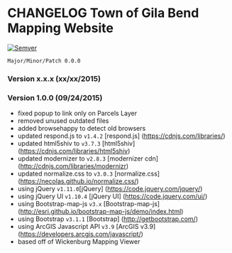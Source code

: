 CHANGELOG Town of Gila Bend Mapping Website
===========================================

[![Semver](http://img.shields.io/SemVer/2.0.0.png)](http://semver.org/spec/v2.0.0.html)

`Major/Minor/Patch 0.0.0`

### Version x.x.x (xx/xx/2015)


### Version 1.0.0 (09/24/2015)

* fixed popup to link only on Parcels Layer
* removed unused outdated files
* added browsehappy to detect old browsers
* updated respond.js to `v1.4.2` [respond.js] (https://cdnjs.com/libraries/)
* updated html5shiv to `v3.7.3` [html5shiv] (https://cdnjs.com/libraries/html5shiv)
* updated modernizer to `v2.8.3` [modernizer cdn] (http://cdnjs.com/libraries/modernizr)
* updated normalize.css to `v3.0.3` [normalize.css] (https://necolas.github.io/normalize.css/)
* using jQuery `v1.11.0`[jQuery] (https://code.jquery.com/jquery/)
* using jQuery UI `v1.10.4` [jQuery UI] (https://code.jquery.com/ui/)
* using Bootstrap-map-js `v3.x` [Bootstrap-map-js] (http://esri.github.io/bootstrap-map-js/demo/index.html)
* using Bootstrap `v3.1.1` [Bootstrap] (http://getbootstrap.com/)
* using ArcGIS Javascript API `v3.9` [ArcGIS v3.9] (https://developers.arcgis.com/javascript/)
* based off of Wickenburg Mapping Viewer

